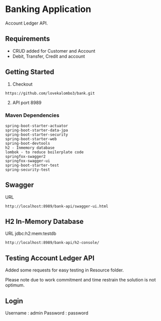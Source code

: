 # Banking Application 

Account Ledger API.

## Requirements

*	CRUD added for Customer and Account
*	Debit, Transfer, Credit and account


## Getting Started

1. Checkout 

```
https://github.com/lovekalombo3/bank.git

```

2. API port  8989



### Maven Dependencies

```
spring-boot-starter-actuator
spring-boot-starter-data-jpa
spring-boot-starter-security
spring-boot-starter-web
spring-boot-devtools
h2 - Inmemory database
lombok - to reduce boilerplate code
springfox-swagger2
springfox-swagger-ui
spring-boot-starter-test
spring-security-test

```

## Swagger

URL

```
http://localhost:8989/bank-api/swagger-ui.html

```

## H2 In-Memory Database

URL jdbc:h2:mem:testdb 

```
http://localhost:8989/bank-api/h2-console/

```

## Testing Account Ledger API
Added some requests for easy testing in Resource folder.

Please note due to work commitment and time restrain the solution is not optimum.

## Login
Username : admin
Password : password


